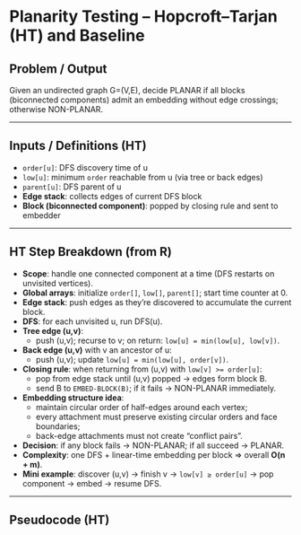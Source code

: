 # Planarity Testing – Hopcroft–Tarjan (HT) and Baseline

## Problem / Output
Given an undirected graph G=(V,E), decide PLANAR if all blocks (biconnected components) admit an embedding without edge crossings; otherwise NON-PLANAR.

---

## Inputs / Definitions (HT)
- `order[u]`: DFS discovery time of u
- `low[u]`: minimum `order` reachable from u (via tree or back edges)
- `parent[u]`: DFS parent of u
- **Edge stack**: collects edges of current DFS block
- **Block (biconnected component)**: popped by closing rule and sent to embedder

---

## HT Step Breakdown (from R)
- **Scope**: handle one connected component at a time (DFS restarts on unvisited vertices).
- **Global arrays**: initialize `order[]`, `low[]`, `parent[]`; start time counter at 0.
- **Edge stack**: push edges as they’re discovered to accumulate the current block.
- **DFS**: for each unvisited u, run DFS(u).
- **Tree edge (u,v)**:
  - push (u,v); recurse to v; on return: `low[u] = min(low[u], low[v])`.
- **Back edge (u,v)** with v an ancestor of u:
  - push (u,v); update `low[u] = min(low[u], order[v])`.
- **Closing rule**: when returning from (u,v) with `low[v] >= order[u]`:
  - pop from edge stack until (u,v) popped → edges form block B.
  - send B to `EMBED-BLOCK(B)`; if it fails → NON-PLANAR immediately.
- **Embedding structure idea**:
  - maintain circular order of half-edges around each vertex;
  - every attachment must preserve existing circular orders and face boundaries;
  - back-edge attachments must not create “conflict pairs”.
- **Decision**: if any block fails → NON-PLANAR; if all succeed → PLANAR.
- **Complexity**: one DFS + linear-time embedding per block ⇒ overall **O(n + m)**.
- **Mini example**: discover (u,v) → finish v → `low[v] ≥ order[u]` → pop component → embed → resume DFS.

---

## Pseudocode (HT)

